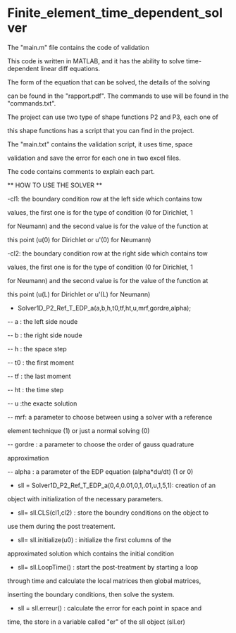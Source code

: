 # Finite_element_time_dependent_solver
The "main.m" file contains the code of validation 

This code is written in MATLAB, and it has the ability to solve time-dependent linear diff equations.

The form of the equation that can be solved, the details of the solving 

can be found in the "rapport.pdf".
The commands to use will be found in the "commands.txt".

The project can use two type of shape functions P2 and P3, each one of 

this shape functions has a script that you can find in the project.

The "main.txt" contains the validation script, it uses time, space 

validation and save the error for each one in two excel files.

The code contains comments to explain each part.	

** HOW TO USE THE SOLVER **

-cl1: the boundary condition row at the left side which contains tow 

values, the first one is for the type of condition (0 for Dirichlet, 1 

for Neumann) and the second value is for the value of the function at 

this point (u(0) for Dirichlet or u'(0) for Neumann)

-cl2: the boundary condition row at the right side which contains tow 

values, the first one is for the type of condition (0 for Dirichlet, 1 

for Neumann) and the second value is for the value of the function at 

this point (u(L) for Dirichlet or u'(L) for Neumann)

- Solver1D_P2_Ref_T_EDP_a(a,b,h,t0,tf,ht,u,mrf,gordre,alpha);

-- a  : the left side noude

-- b  : the right side noude

-- h  : the space step

-- t0 : the first moment

-- tf : the last moment 

-- ht : the time step

-- u  :the exacte solution

-- mrf: a parameter to choose between using a solver with a reference 

element technique (1) or just a normal solving (0)

-- gordre : a parameter to choose the order of gauss quadrature 

approximation 

-- alpha : a parameter of the EDP equation (alpha*du/dt) (1 or 0)


- sll = Solver1D_P2_Ref_T_EDP_a(0,4,0.01,0,1,.01,u,1,5,1): creation of an 

object with initialization of the necessary parameters.

- sll= sll.CLS(cl1,cl2) : store the boundry conditions on the object to 

use them during the post treatement.

- sll= sll.initialize(u0) : initialize the first columns of the 

approximated solution which contains the initial condition

- sll= sll.LoopTime() : start the post-treatment by starting a loop 

through time and calculate the local matrices then global matrices, 

inserting the boundary conditions, then solve the system.

- sll = sll.erreur() : calculate the error for each point in space and 

time, the store in a variable called "er" of the sll object (sll.er)






